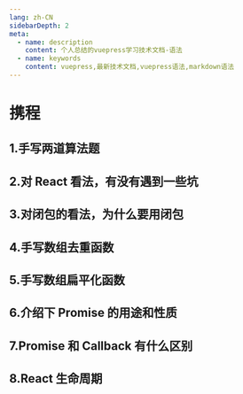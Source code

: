 ```yaml
---
lang: zh-CN
sidebarDepth: 2
meta:
  - name: description
    content: 个人总结的vuepress学习技术文档-语法
  - name: keywords
    content: vuepress,最新技术文档,vuepress语法,markdown语法
---
```


# 携程

## 1.手写两道算法题

## 2.对 React 看法，有没有遇到一些坑

## 3.对闭包的看法，为什么要用闭包

## 4.手写数组去重函数

## 5.手写数组扁平化函数

## 6.介绍下 Promise 的用途和性质

## 7.Promise 和 Callback 有什么区别

## 8.React 生命周期
